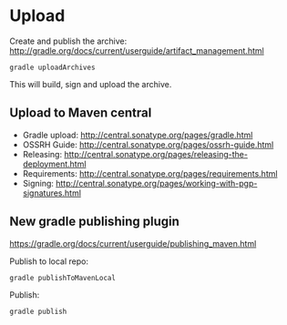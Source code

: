 Upload
======

Create and publish the archive: http://gradle.org/docs/current/userguide/artifact_management.html

```
gradle uploadArchives
```
This will build, sign and upload the archive.

Upload to Maven central
-----------------------

- Gradle upload: http://central.sonatype.org/pages/gradle.html
- OSSRH Guide: http://central.sonatype.org/pages/ossrh-guide.html
- Releasing: http://central.sonatype.org/pages/releasing-the-deployment.html
- Requirements: http://central.sonatype.org/pages/requirements.html
- Signing: http://central.sonatype.org/pages/working-with-pgp-signatures.html

New gradle publishing plugin
----------------------------

https://gradle.org/docs/current/userguide/publishing_maven.html

Publish to local repo:
```
gradle publishToMavenLocal
```

Publish:
```
gradle publish
```

